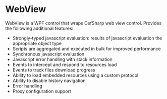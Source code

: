 # WebView

WebView is a WPF control that wraps CefSharp web view control. Provides the following additional features:
- Strongly-typed javascript evaluation: results of javascript evaluation the appropriate object type
- Scripts are aggregated and executed in bulk for improved performance
- Synchronous javascript evaluation
- Javascript error handling with stack information
- Events to intercept and respond to resources load
- Events to track files download progress
- Ability to load embedded resources using a custom protocol
- Ability to disable history navigation
- Error handling
- Proxy configuration support
